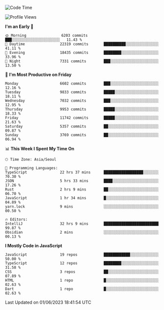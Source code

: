 <!--START_SECTION:waka-->
![Code Time](http://img.shields.io/badge/Code%20Time-4%2C974%20hrs%2042%20mins-blue)

![Profile Views](http://img.shields.io/badge/Profile%20Views-0-blue)

**I'm an Early 🐤** 

```text
🌞 Morning                6203 commits        ███░░░░░░░░░░░░░░░░░░░░░░   11.43 % 
🌆 Daytime                22319 commits       ██████████░░░░░░░░░░░░░░░   41.11 % 
🌃 Evening                18435 commits       ████████░░░░░░░░░░░░░░░░░   33.96 % 
🌙 Night                  7331 commits        ███░░░░░░░░░░░░░░░░░░░░░░   13.50 % 
```
📅 **I'm Most Productive on Friday** 

```text
Monday                   6602 commits        ███░░░░░░░░░░░░░░░░░░░░░░   12.16 % 
Tuesday                  9833 commits        █████░░░░░░░░░░░░░░░░░░░░   18.11 % 
Wednesday                7032 commits        ███░░░░░░░░░░░░░░░░░░░░░░   12.95 % 
Thursday                 9953 commits        █████░░░░░░░░░░░░░░░░░░░░   18.33 % 
Friday                   11742 commits       █████░░░░░░░░░░░░░░░░░░░░   21.63 % 
Saturday                 5357 commits        ██░░░░░░░░░░░░░░░░░░░░░░░   09.87 % 
Sunday                   3769 commits        ██░░░░░░░░░░░░░░░░░░░░░░░   06.94 % 
```


📊 **This Week I Spent My Time On** 

```text
🕑︎ Time Zone: Asia/Seoul

💬 Programming Languages: 
TypeScript               22 hrs 37 mins      ██████████████████░░░░░░░   70.30 % 
JSON                     5 hrs 33 mins       ████░░░░░░░░░░░░░░░░░░░░░   17.26 % 
Rust                     2 hrs 9 mins        ██░░░░░░░░░░░░░░░░░░░░░░░   06.70 % 
JavaScript               1 hr 34 mins        █░░░░░░░░░░░░░░░░░░░░░░░░   04.89 % 
yarn.lock                9 mins              ░░░░░░░░░░░░░░░░░░░░░░░░░   00.50 % 

🔥 Editors: 
IntelliJ                 32 hrs 9 mins       █████████████████████████   99.87 % 
Obsidian                 2 mins              ░░░░░░░░░░░░░░░░░░░░░░░░░   00.13 % 
```

**I Mostly Code in JavaScript** 

```text
JavaScript               19 repos            ████████████░░░░░░░░░░░░░   50.00 % 
TypeScript               12 repos            ████████░░░░░░░░░░░░░░░░░   31.58 % 
CSS                      3 repos             ██░░░░░░░░░░░░░░░░░░░░░░░   07.89 % 
HTML                     1 repo              █░░░░░░░░░░░░░░░░░░░░░░░░   02.63 % 
Dart                     1 repo              █░░░░░░░░░░░░░░░░░░░░░░░░   02.63 % 
```




 Last Updated on 01/06/2023 18:41:54 UTC
<!--END_SECTION:waka-->

